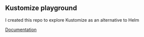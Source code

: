 ## Kustomize playground

I created this repo to explore Kustomize as an alternative to Helm

[Documentation](https://kubectl.docs.kubernetes.io/guides/)